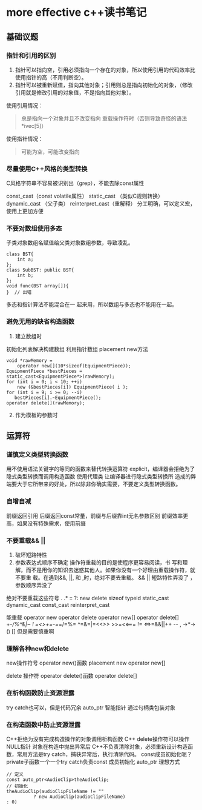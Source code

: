 # more effective c++读书笔记

## 基础议题
### 指针和引用的区别
1. 指针可以指向空，引用必须指向一个存在的对象，所以使用引用的代码效率比使用指针的高（不用判断空）。
2. 指针可以被重新赋值，指向其他对象；引用则总是指向初始化的对象，（修改引用就是修改引用的对象值，不是指向其他对象）。

使用引用情况：
>总是指向一个对象并且不改变指向
>重载操作符时（否则导致奇怪的语法 *ivec[5]）

使用指针情况：
>可能为空，可能改变指向

### 尽量使用C++风格的类型转换
C风格字符串不容易被识别出（grep），不能去除const属性

const_cast（const volatile属性）
static_cast （类似C规则转换）
dynamic_cast （父子类）
reinterpret_cast（重解释）
分工明确，可以定义宏，使用上更加方便

### 不要对数组使用多态
子类对象数组名赋值给父类对象数组参数，导致凌乱。
```
class BST{
    int a;
};
class SubBST: public BST{
    int b;
};
void func(BST array[]){
}  // 出错
```
多态和指针算法不能混合在一 起来用，所以数组与多态也不能用在一起。 

### 避免无用的缺省构造函数
1. 建立数组时

初始化列表解决构建数组
利用指针数组
placement new方法
```
void *rawMemory =
    operator new[](10*sizeof(EquipmentPiece));
EquipmentPiece *bestPieces =
static_cast<EquipmentPiece*>(rawMemory);
for (int i = 0; i < 10; ++i)
    new (&bestPieces[i]) EquipmentPiece( i );
for (int i = 9; i >= 0; --i)
   bestPieces[i].~EquipmentPiece();
operator delete[](rawMemory);
```
2. 作为模板的参数时
## 运算符
### 谨慎定义类型转换函数
用不使用语法关键字的等同的函数来替代转换运算符
explicit，编译器会拒绝为了隐式类型转换而调用构造函数
使用代理类
让编译器进行隐式类型转换所 造成的弊端要大于它所带来的好处，所以除非你确实需要，不要定义类型转换函数。

### 自增自减
前缀返回引用
后缀返回const常量，前缀与后缀靠int无名参数区别
前缀效率更高，如果没有特殊需求，使用前缀

### 不要重载&& ||
1. 破坏短路特性
2. 参数表达式顺序不确定
操作符重载的目的是使程序更容易阅读，书 写和理解，而不是用你的知识去迷惑其他人。如果你没有一个好理由重载操作符，就不要重 载。在遇到&&, ||, 和 ,时，绝对不要去重载。
&& || 短路特性弄没了
， 参数顺序弄没了

绝对不要重载这些符号
. .* :: ?:
new delete sizeof typeid
static_cast dynamic_cast const_cast reinterpret_cast

能重载
operator new operator delete
operator new[] operator delete[] +-*/%^&|~
! =<>+=-=*=/=%= ^=&=|=<<>> >>=<<=== != <=>=&&||++ -- , ->*-> () []
但是需要慎重啊


### 理解各种new和delete
new操作符号
operator new()函数
placement new
operator new[] 

delete 操作符
operator delete()函数
operator delete[]

### 在析构函数防止资源泄露
try catch也可以，但是代码冗余
auto_ptr 智能指针
通过句柄类包装对象

### 在构造函数中防止资源泄露
C++拒绝为没有完成构造操作的对象调用析构函数
C++ delete操作符可以操作NULL指针
对象在构造中抛出异常后 C++不负责清除对象，必须重新设计构造函数，常用方法是try catch，捕获异常后，执行清除代码。
const成员初始化呢？
private子函数一个一个try catch负责const 成员初始化
auto_ptr 理想方式
```
// 定义
const auto_ptr<AudioClip>theAudioClip; 
// 初始化
theAudioClip(audioClipFileName != ""
          ? new AudioClip(audioClipFileName)
: 0)
```


